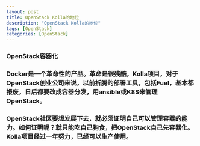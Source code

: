 ```yaml
---
layout: post
title: OpenStack Kolla的地位
description: "OpenStack Kolla的地位"
tags: [OpenStack]
categories: [OpenStack]
---
```


###    OpenStack容器化
###    Docker是一个革命性的产品。革命是很残酷，Kolla项目，对于OpenStack创业公司来说，以前折腾的部署工具，包括Fuel，基本都报废，日后都要改成容器分发，用ansible或K8S来管理OpenStack。
###    OpenStack社区要想发展下去，就必须证明自己可以管理容器的能力。如何证明呢？就只能吃自己狗食，把OpenStack自己先容器化。Kolla项目经过一年努力，已经可以生产使用。
